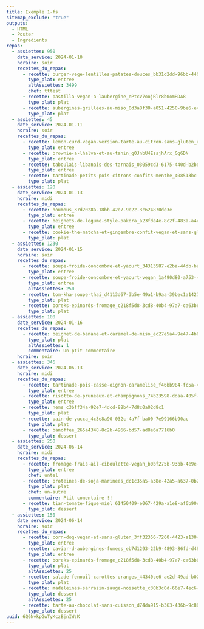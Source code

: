 ```yaml
---
title: Exemple 1-fs
sitemap_exclude: "true"
outputs: 
  - HTML 
  - Poster 
  - Ingredients
repas:
  - assiettes: 950
    date_service: 2024-01-10
    horaire: soir
    recettes_du_repas:
      - recette: burger-vege-lentilles-patates-douces_bb31d2dd-96bb-440e-82e4-8e9cb7725b99
        type_plat: entree
        altAssiettes: 3499
        chef: tttest
      - recette: pastilla-vegan-a-laubergine_ePtcV7oojRlr8b0omRDA8
        type_plat: plat
      - recette: aubergines-grillees-au-miso_0d3a8f30-a051-4250-9be6-e40fc37fdb6d
        type_plat: plat
  - assiettes: 45
    date_service: 2024-01-11
    horaire: soir
    recettes_du_repas:
      - recette: lemon-curd-vegan-version-tarte-au-citron-sans-gluten_ulc0gtnq7tcsdkaf9ajrh
        type_plat: entree
      - recette: brownie-a-lhalva-et-au-tahin_gOJnbU4EssjhArx_GgGDN
        type_plat: entree
      - recette: taboulais-libanais-des-tarnais_03059cd3-6175-440d-b2bd-740b17673e9c
        type_plat: entree
      - recette: tartinade-petits-pois-citrons-confits-menthe_408513bc-8492-41d3-a84f-25e101c31557
        type_plat: plat
  - assiettes: 120
    date_service: 2024-01-13
    horaire: midi
    recettes_du_repas:
      - recette: houmous_37d2028a-18bb-42e7-9e22-3c624870de3e
        type_plat: entree
      - recette: beignets-de-legume-style-pakora_a23fde4e-8c2f-483a-a445-1ae1e9652c71
        type_plat: entree
      - recette: cookie-the-matcha-et-gingembre-confit-vegan-et-sans-gluten_ae3b6152-5624-4e07-9013-963c3ada3629
        type_plat: plat
  - assiettes: 1230
    date_service: 2024-01-15
    horaire: soir
    recettes_du_repas:
      - recette: soupe-froide-concombre-et-yaourt_34313587-e2ba-44db-ba37-274158e820a8
        type_plat: entree
      - recette: soupe-froide-concombre-et-yaourt-vegan_1a490d80-a753-4438-9d9e-adf222789ee8
        type_plat: entree
        altAssiettes: 250
      - recette: tom-kha-soupe-thai_d4113d67-3b5e-49a1-b9aa-39bec1a14276
        type_plat: plat
      - recette: boreks-epinards-fromage_c218f5d8-3cd8-40b4-97a7-ca63b6b8fdd6
        type_plat: plat
  - assiettes: 100
    date_service: 2024-01-16
    recettes_du_repas:
      - recette: beignet-de-banane-et-caramel-de-miso_ec27e5a4-9e47-4b6e-b932-3387866e6de7
        type_plat: plat
        altAssiettes: 1
        commentaire: Un ptit commentaire
    horaire: soir
  - assiettes: 346
    date_service: 2024-06-13
    horaire: midi
    recettes_du_repas:
      - recette: tartinade-pois-casse-oignon-caramelise_f46bb984-fc5a-41d8-8dbd-9757bc46766c
        type_plat: entree
      - recette: risotto-de-pruneaux-et-champignons_74b23598-ddaa-405f-904a-f071bb7517d6
        type_plat: entree
      - recette: nems_c3bff34a-92e7-4dcd-88b4-7d8c0a02d8c1
        type_plat: plat
      - recette: pain-de-yucca_4c3e8a90-032c-4a7f-ba00-7e99166b90ac
        type_plat: plat
      - recette: banoffee_265a4348-8c2b-4966-bd57-ad8e6a7716b0
        type_plat: dessert
  - assiettes: 250
    date_service: 2024-06-14
    horaire: midi
    recettes_du_repas:
      - recette: fromage-frais-ail-ciboulette-vegan_b0bf275b-93bb-4e9e-8d85-90a24e653a00
        type_plat: entree
        chef: untel
      - recette: proteines-de-soja-marinees_dc1c35a5-a38e-42a5-a637-0b22769b50a7
        type_plat: plat
        chef: un-autre
        commentaire: Ptit comentaire !!
      - recette: tian-tomate-figue-miel_61450409-e067-429a-a1e8-af6b90c3fcea
        type_plat: dessert
  - assiettes: 150
    date_service: 2024-06-14
    horaire: soir
    recettes_du_repas:
      - recette: corn-dog-vegan-et-sans-gluten_3ff32356-7260-4423-a130-eb10dcfb23dc
        type_plat: entree
      - recette: caviar-d-aubergines-fumees_eb7d1293-22b9-4893-86fd-d48f100baac6
        type_plat: entree
      - recette: boreks-epinards-fromage_c218f5d8-3cd8-40b4-97a7-ca63b6b8fdd6
        type_plat: plat
        altAssiettes: 25
      - recette: salade-fenouil-carottes-oranges_44340ce6-ae2d-49ad-b024-599a435f5d19
        type_plat: plat
      - recette: madeleines-sarrasin-sauge-noisette_c30b3c0d-66e7-4ec6-8904-438c125dbf57
        type_plat: dessert
        altAssiettes: 25
      - recette: tarte-au-chocolat-sans-cuisson_d74da915-b363-436b-9c86-155d19b74351
        type_plat: dessert
uuid: 6Q6NvkpGwTyKczBjnIWzK
---
```

